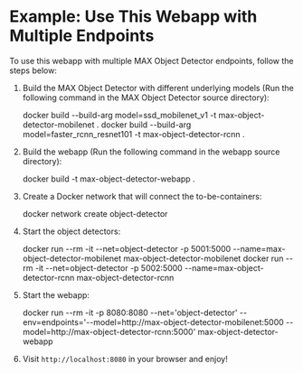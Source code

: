 # Example: Use This Webapp with Multiple Endpoints

To use this webapp with multiple MAX Object Detector endpoints, follow the steps below:

1. Build the MAX Object Detector with different underlying models (Run the following command in the MAX Object Detector source directory):

    docker build --build-arg model=ssd_mobilenet_v1 -t max-object-detector-mobilenet .
    docker build --build-arg model=faster_rcnn_resnet101 -t max-object-detector-rcnn .

2. Build the webapp (Run the following command in the webapp source directory):

    docker build -t max-object-detector-webapp .

3. Create a Docker network that will connect the to-be-containers:

    docker network create object-detector

4. Start the object detectors:

    docker run --rm -it --net=object-detector -p 5001:5000 --name=max-object-detector-mobilenet max-object-detector-mobilenet
    docker run --rm -it --net=object-detector -p 5002:5000 --name=max-object-detector-rcnn max-object-detector-rcnn

5. Start the webapp:

    docker run --rm -it -p 8080:8080 --net='object-detector' --env=endpoints='--model=http://max-object-detector-mobilenet:5000 --model=http://max-object-detector-rcnn:5000' max-object-detector-webapp

6. Visit `http://localhost:8080` in your browser and enjoy!
